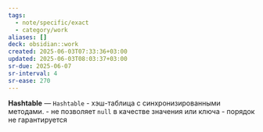 ```yaml
---
tags:
  - note/specific/exact
  - category/work
aliases: []
deck: obsidian::work
created: 2025-06-03T07:33:36+03:00
updated: 2025-06-03T08:03:37+03:00
sr-due: 2025-06-07
sr-interval: 4
sr-ease: 270
---
```


**Hashtable**
—
`Hashtable` - хэш-таблица с синхронизированными методами.
		- не позволяет `null` в качестве значения или ключа
		- порядок не гарантируется
